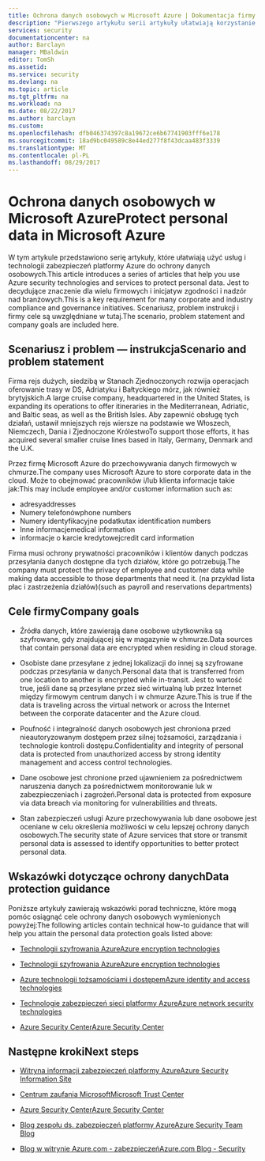 ```yaml
---
title: Ochrona danych osobowych w Microsoft Azure | Dokumentacja firmy Microsoft
description: "Pierwszego artykułu serii artykuły ułatwiają korzystanie z platformy Azure do ochrony danych osobowych"
services: security
documentationcenter: na
author: Barclayn
manager: MBaldwin
editor: TomSh
ms.assetid: 
ms.service: security
ms.devlang: na
ms.topic: article
ms.tgt_pltfrm: na
ms.workload: na
ms.date: 08/22/2017
ms.author: barclayn
ms.custom: 
ms.openlocfilehash: dfb046374397c8a19672ce6b67741903fff6e178
ms.sourcegitcommit: 18ad9bc049589c8e44ed277f8f43dcaa483f3339
ms.translationtype: MT
ms.contentlocale: pl-PL
ms.lasthandoff: 08/29/2017
---
```

# <a name="protect-personal-data-in-microsoft-azure"></a><span data-ttu-id="f5fc2-103">Ochrona danych osobowych w Microsoft Azure</span><span class="sxs-lookup"><span data-stu-id="f5fc2-103">Protect personal data in Microsoft Azure</span></span>

<span data-ttu-id="f5fc2-104">W tym artykule przedstawiono serię artykuły, które ułatwiają użyć usług i technologii zabezpieczeń platformy Azure do ochrony danych osobowych.</span><span class="sxs-lookup"><span data-stu-id="f5fc2-104">This article introduces a series of articles that help you use Azure security technologies and services to protect personal data.</span></span> <span data-ttu-id="f5fc2-105">Jest to decydujące znaczenie dla wielu firmowych i inicjatyw zgodności i nadzór nad branżowych.</span><span class="sxs-lookup"><span data-stu-id="f5fc2-105">This is a key requirement for many corporate and industry compliance and governance initiatives.</span></span> <span data-ttu-id="f5fc2-106">Scenariusz, problem instrukcji i firmy cele są uwzględniane w tutaj.</span><span class="sxs-lookup"><span data-stu-id="f5fc2-106">The scenario, problem statement and company goals are included here.</span></span>

## <a name="scenario-and-problem-statement"></a><span data-ttu-id="f5fc2-107">Scenariusz i problem — instrukcja</span><span class="sxs-lookup"><span data-stu-id="f5fc2-107">Scenario and problem statement</span></span>

<span data-ttu-id="f5fc2-108">Firma rejs dużych, siedzibą w Stanach Zjednoczonych rozwija operacjach oferowanie trasy w DS, Adriatyku i Bałtyckiego mórz, jak również brytyjskich.</span><span class="sxs-lookup"><span data-stu-id="f5fc2-108">A large cruise company, headquartered in the United States, is expanding its operations to offer itineraries in the Mediterranean, Adriatic, and Baltic seas, as well as the British Isles.</span></span> <span data-ttu-id="f5fc2-109">Aby zapewnić obsługę tych działań, ustawił mniejszych rejs wiersze na podstawie we Włoszech, Niemczech, Dania i Zjednoczone Królestwo</span><span class="sxs-lookup"><span data-stu-id="f5fc2-109">To support those efforts, it has acquired several smaller cruise lines based in Italy, Germany, Denmark and the U.K.</span></span>

<span data-ttu-id="f5fc2-110">Przez firmę Microsoft Azure do przechowywania danych firmowych w chmurze.</span><span class="sxs-lookup"><span data-stu-id="f5fc2-110">The company uses Microsoft Azure to store corporate data in the cloud.</span></span> <span data-ttu-id="f5fc2-111">Może to obejmować pracowników i/lub klienta informacje takie jak:</span><span class="sxs-lookup"><span data-stu-id="f5fc2-111">This may include employee and/or customer information such as:</span></span>

- <span data-ttu-id="f5fc2-112">adresy</span><span class="sxs-lookup"><span data-stu-id="f5fc2-112">addresses</span></span>
- <span data-ttu-id="f5fc2-113">Numery telefonów</span><span class="sxs-lookup"><span data-stu-id="f5fc2-113">phone numbers</span></span>
- <span data-ttu-id="f5fc2-114">Numery identyfikacyjne podatku</span><span class="sxs-lookup"><span data-stu-id="f5fc2-114">tax identification numbers</span></span>
- <span data-ttu-id="f5fc2-115">Inne informacje</span><span class="sxs-lookup"><span data-stu-id="f5fc2-115">medical information</span></span>
- <span data-ttu-id="f5fc2-116">informacje o karcie kredytowej</span><span class="sxs-lookup"><span data-stu-id="f5fc2-116">credit card information</span></span>

<span data-ttu-id="f5fc2-117">Firma musi ochrony prywatności pracowników i klientów danych podczas przesyłania danych dostępne dla tych działów, które go potrzebują.</span><span class="sxs-lookup"><span data-stu-id="f5fc2-117">The company must protect the privacy of employee and customer data while making data accessible to those departments that need it.</span></span> <span data-ttu-id="f5fc2-118">(na przykład lista płac i zastrzeżenia działów)</span><span class="sxs-lookup"><span data-stu-id="f5fc2-118">(such as payroll and reservations departments)</span></span>

## <a name="company-goals"></a><span data-ttu-id="f5fc2-119">Cele firmy</span><span class="sxs-lookup"><span data-stu-id="f5fc2-119">Company goals</span></span> 

- <span data-ttu-id="f5fc2-120">Źródła danych, które zawierają dane osobowe użytkownika są szyfrowane, gdy znajdującej się w magazynie w chmurze.</span><span class="sxs-lookup"><span data-stu-id="f5fc2-120">Data sources that contain personal data are encrypted when residing in cloud storage.</span></span>

- <span data-ttu-id="f5fc2-121">Osobiste dane przesyłane z jednej lokalizacji do innej są szyfrowane podczas przesyłania w danych.</span><span class="sxs-lookup"><span data-stu-id="f5fc2-121">Personal data that is transferred from one location to another is encrypted while in-transit.</span></span> <span data-ttu-id="f5fc2-122">Jest to wartość true, jeśli dane są przesyłane przez sieć wirtualną lub przez Internet między firmowym centrum danych i w chmurze Azure.</span><span class="sxs-lookup"><span data-stu-id="f5fc2-122">This is true if the data is traveling across the virtual network or across the Internet between the corporate datacenter and the Azure cloud.</span></span>

- <span data-ttu-id="f5fc2-123">Poufność i integralność danych osobowych jest chroniona przed nieautoryzowanym dostępem przez silnej tożsamości, zarządzania i technologie kontroli dostępu.</span><span class="sxs-lookup"><span data-stu-id="f5fc2-123">Confidentiality and integrity of personal data is protected from unauthorized access by strong identity management and access control technologies.</span></span>

- <span data-ttu-id="f5fc2-124">Dane osobowe jest chronione przed ujawnieniem za pośrednictwem naruszenia danych za pośrednictwem monitorowanie luk w zabezpieczeniach i zagrożeń.</span><span class="sxs-lookup"><span data-stu-id="f5fc2-124">Personal data is protected from exposure via data breach via monitoring for vulnerabilities and threats.</span></span>

- <span data-ttu-id="f5fc2-125">Stan zabezpieczeń usługi Azure przechowywania lub dane osobowe jest oceniane w celu określenia możliwości w celu lepszej ochrony danych osobowych.</span><span class="sxs-lookup"><span data-stu-id="f5fc2-125">The security state of Azure services that store or transmit personal data is assessed to identify opportunities to better protect personal data.</span></span>

## <a name="data-protection-guidance"></a><span data-ttu-id="f5fc2-126">Wskazówki dotyczące ochrony danych</span><span class="sxs-lookup"><span data-stu-id="f5fc2-126">Data protection guidance</span></span>

<span data-ttu-id="f5fc2-127">Poniższe artykuły zawierają wskazówki porad techniczne, które mogą pomóc osiągnąć cele ochrony danych osobowych wymienionych powyżej:</span><span class="sxs-lookup"><span data-stu-id="f5fc2-127">The following articles contain technical how-to guidance that will help you attain the personal data protection goals listed above:</span></span>

- [<span data-ttu-id="f5fc2-128">Technologii szyfrowania Azure</span><span class="sxs-lookup"><span data-stu-id="f5fc2-128">Azure encryption technologies</span></span>](protect-personal-data-at-rest.md)

- [<span data-ttu-id="f5fc2-129">Technologii szyfrowania Azure</span><span class="sxs-lookup"><span data-stu-id="f5fc2-129">Azure encryption technologies</span></span>](protect-personal-data-in-transit-encryption.md)

- [<span data-ttu-id="f5fc2-130">Azure technologii tożsamościami i dostępem</span><span class="sxs-lookup"><span data-stu-id="f5fc2-130">Azure identity and access technologies</span></span>](protect-personal-data-identity-access-controls.md)

- [<span data-ttu-id="f5fc2-131">Technologie zabezpieczeń sieci platformy Azure</span><span class="sxs-lookup"><span data-stu-id="f5fc2-131">Azure network security technologies</span></span>](protect-personal-data-network-security.md)

- [<span data-ttu-id="f5fc2-132">Azure Security Center</span><span class="sxs-lookup"><span data-stu-id="f5fc2-132">Azure Security Center</span></span>](protect-personal-data-azure-security-center.md)



## <a name="next-steps"></a><span data-ttu-id="f5fc2-133">Następne kroki</span><span class="sxs-lookup"><span data-stu-id="f5fc2-133">Next steps</span></span>

- [<span data-ttu-id="f5fc2-134">Witryna informacji zabezpieczeń platformy Azure</span><span class="sxs-lookup"><span data-stu-id="f5fc2-134">Azure Security Information Site</span></span>](https://aka.ms/AzureSecInfo)

- [<span data-ttu-id="f5fc2-135">Centrum zaufania Microsoft</span><span class="sxs-lookup"><span data-stu-id="f5fc2-135">Microsoft Trust Center</span></span>](https://www.microsoft.com/TrustCenter/default.aspx)

- [<span data-ttu-id="f5fc2-136">Azure Security Center</span><span class="sxs-lookup"><span data-stu-id="f5fc2-136">Azure Security Center</span></span>](https://azure.microsoft.com/services/security-center/)

- [<span data-ttu-id="f5fc2-137">Blog zespołu ds. zabezpieczeń platformy Azure</span><span class="sxs-lookup"><span data-stu-id="f5fc2-137">Azure Security Team Blog</span></span>](https://www.azuresecurityorg)

- [<span data-ttu-id="f5fc2-138">Blog w witrynie Azure.com - zabezpieczeń</span><span class="sxs-lookup"><span data-stu-id="f5fc2-138">Azure.com Blog - Security</span></span>](https://azure.microsoft.com/blog/topics/security/)
